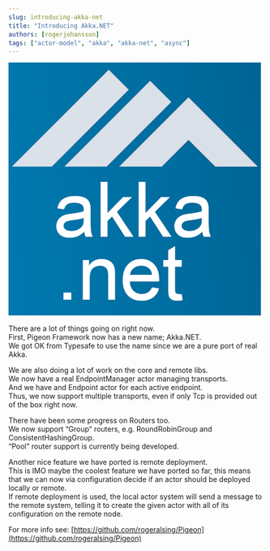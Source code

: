 ```yaml
---
slug: introducing-akka-net
title: "Introducing Akka.NET"
authors: [rogerjohansson]
tags: ["actor-model", "akka", "akka-net", "async"]
---
```

![](./akkanet.png)

<!-- truncate -->

There are a lot of things going on right now.  
First, Pigeon Framework now has a new name; Akka.NET.  
We got OK from Typesafe to use the name since we are a pure port of real Akka.

We are also doing a lot of work on the core and remote libs.  
We now have a real EndpointManager actor managing transports.  
And we have and Endpoint actor for each active endpoint.  
Thus, we now support multiple transports, even if only Tcp is provided out of the box right now.

There have been some progress on Routers too.  
We now support “Group” routers, e.g. RoundRobinGroup and ConsistentHashingGroup.  
“Pool” router support is currently being developed.

Another nice feature we have ported is remote deployment.  
This is IMO maybe the coolest feature we have ported so far, this means that we can now via configuration decide if an actor should be deployed locally or remote.  
If remote deployment is used, the local actor system will send a message to the remote system, telling it to create the given actor with all of its configuration on the remote node.

For more info see: [https://github.com/rogeralsing/Pigeon](https://github.com/rogeralsing/Pigeon)
